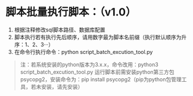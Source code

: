 # 脚本批量执行脚本：（v1.0）
1. 根据注释修改sql脚本路径、数据库配置
2. 脚本执行若有执行先后顺序，请用数字最为脚本名前缀（执行默认顺序为升序：1、2、3···）
3. 在命令行执行命令：python script_batch_excution_tool.py
>注：若系统安装的python版本为3.x.x，命令改用：python3 script_batch_excution_tool.py
    运行脚本前需安装python第三方包psycopg2，安装命令为：pip install psycopg2（pip为python包管理工具，若未安装，请先安装）